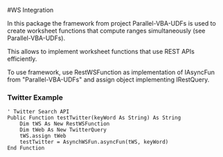 #WS Integration

In this package the framework from project Parallel-VBA-UDFs is used to create worksheet functions that compute ranges simultaneously (see Parallel-VBA-UDFs).

This allows to implement worksheet functions that use REST APIs efficiently.

To use framework, use RestWSFunction as implementation of IAsyncFun from "Parallel-VBA-UDFs" and assign object implementing IRestQuery.

### Twitter Example

```VB.net
' Twitter Search API
Public Function testTwitter(keyWord As String) As String
    Dim tWS As New RestWSFunction
    Dim tWeb As New TwitterQuery
    tWS.assign tWeb
    testTwitter = AsynchWSFun.asyncFun(tWS, keyWord)
End Function
```